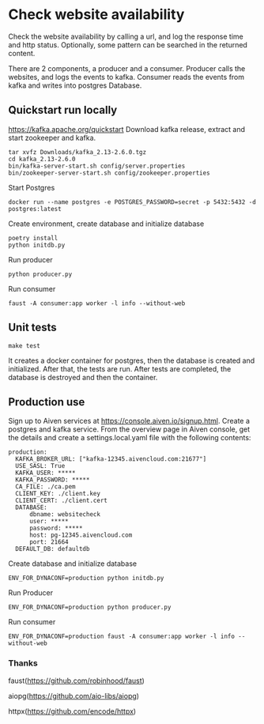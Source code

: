 # Check website availability

Check the website availability by calling a url, and log the response time and http status.
Optionally, some pattern can be searched in the returned content. 

There are 2 components, a producer and a consumer.
Producer calls the websites, and logs the events to kafka.
Consumer reads the events from kafka and writes into postgres Database.

## Quickstart run locally

https://kafka.apache.org/quickstart
Download kafka release, extract and start zookeeper and kafka.

```
tar xvfz Downloads/kafka_2.13-2.6.0.tgz
cd kafka_2.13-2.6.0
bin/kafka-server-start.sh config/server.properties
bin/zookeeper-server-start.sh config/zookeeper.properties
```

Start Postgres

`
docker run --name postgres -e POSTGRES_PASSWORD=secret -p 5432:5432 -d postgres:latest
`

Create environment, create database and initialize database

```
poetry install
python initdb.py
```

Run producer

`
python producer.py
`

Run consumer

`faust -A consumer:app worker -l info --without-web`

## Unit tests

`make test`

It creates a docker container for postgres, then the database is created and initialized.
After that, the tests are run. After tests are completed, the database is destroyed and then the container.
 

## Production use
Sign up to Aiven services at https://console.aiven.io/signup.html.
Create a postgres and kafka service.
From the overview page in Aiven console, get the details and create a settings.local.yaml file with the following contents:

```
production:
  KAFKA_BROKER_URL: ["kafka-12345.aivencloud.com:21677"]
  USE_SASL: True
  KAFKA_USER: *****
  KAFKA_PASSWORD: *****
  CA_FILE: ./ca.pem
  CLIENT_KEY: ./client.key
  CLIENT_CERT: ./client.cert
  DATABASE:
      dbname: websitecheck
      user: *****
      password: *****
      host: pg-12345.aivencloud.com
      port: 21664
  DEFAULT_DB: defaultdb
```
Create database and initialize database

`ENV_FOR_DYNACONF=production python initdb.py`

Run Producer

`
ENV_FOR_DYNACONF=production python producer.py
`

Run consumer

`
ENV_FOR_DYNACONF=production faust -A consumer:app worker -l info --without-web
`

### Thanks

faust(https://github.com/robinhood/faust)

aiopg(https://github.com/aio-libs/aiopg)

httpx(https://github.com/encode/httpx)
